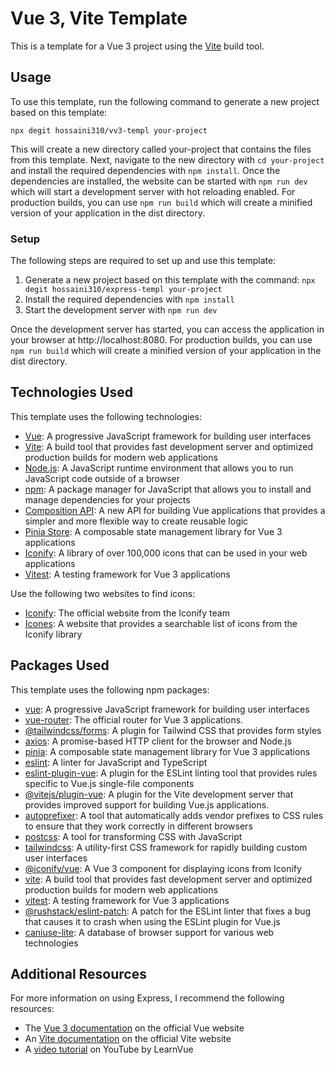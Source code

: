 # Vue 3, Vite Template

This is a template for a Vue 3 project using the [Vite](https://vitejs.dev/) build tool.

## Usage

To use this template, run the following command to generate a new project based on this template:

```
npx degit hossaini310/vv3-templ your-project
```

This will create a new directory called your-project that contains the files from this template. Next, navigate to the new directory with `cd your-project` and install the required dependencies with `npm install`. Once the dependencies are installed, the website can be started with `npm run dev` which will start a development server with hot reloading enabled. For production builds, you can use `npm run build` which will create a minified version of your application in the dist directory.

### Setup

The following steps are required to set up and use this template:

1. Generate a new project based on this template with the command:
   `npx degit hossaini310/express-templ your-project`
2. Install the required dependencies with `npm install`
3. Start the development server with `npm run dev`

Once the development server has started, you can access the application in your browser at http://localhost:8080. For production builds, you can use `npm run build` which will create a minified version of your application in the dist directory.

## Technologies Used

This template uses the following technologies:

- [Vue](https://vuejs.org/): A progressive JavaScript framework for building user interfaces
- [Vite](https://vitejs.dev/): A build tool that provides fast development server and optimized production builds for modern web applications
- [Node.js](https://nodejs.org/): A JavaScript runtime environment that allows you to run JavaScript code outside of a browser
- [npm](https://www.npmjs.com/): A package manager for JavaScript that allows you to install and manage dependencies for your projects
- [Composition API](https://v3.vuejs.org/guide/composition-api-introduction.html): A new API for building Vue applications that provides a simpler and more flexible way to create reusable logic
- [Pinia Store](https://pinia.esm.dev/): A composable state management library for Vue 3 applications
- [Iconify](https://iconify.design/): A library of over 100,000 icons that can be used in your web applications
- [Vitest](https://www.npmjs.com/package/vitest/): A testing framework for Vue 3 applications

Use the following two websites to find icons:

- [Iconify](https://iconify.design/icon-sets/): The official website from the Iconify team
- [Icones](https://icones.js.org/): A website that provides a searchable list of icons from the Iconify library

## Packages Used

This template uses the following npm packages:

- [vue](https://www.npmjs.com/package/vue): A progressive JavaScript framework for building user interfaces
- [vue-router](https://www.npmjs.com/package/vue-router): The official router for Vue 3 applications.
- [@tailwindcss/forms](https://www.npmjs.com/package/@tailwindcss/forms): A plugin for Tailwind CSS that provides form styles
- [axios](https://www.npmjs.com/package/axios): A promise-based HTTP client for the browser and Node.js
- [pinia](https://www.npmjs.com/package/pinia): A composable state management library for Vue 3 applications
- [eslint](https://www.npmjs.com/package/eslint): A linter for JavaScript and TypeScript
- [eslint-plugin-vue](https://www.npmjs.com/package/eslint-plugin-vue): A plugin for the ESLint linting tool that provides rules specific to Vue.js single-file components
- [@vitejs/plugin-vue](https://www.npmjs.com/package/@vitejs/plugin-vue): A plugin for the Vite development server that provides improved support for building Vue.js applications.
- [autoprefixer](https://www.npmjs.com/package/autoprefixer): A tool that automatically adds vendor prefixes to CSS rules to ensure that they work correctly in different browsers
- [postcss](https://www.npmjs.com/package/postcss): A tool for transforming CSS with JavaScript
- [tailwindcss](https://www.npmjs.com/package/tailwindcss): A utility-first CSS framework for rapidly building custom user interfaces
- [@iconify/vue](https://www.npmjs.com/package/@iconify/vue): A Vue 3 component for displaying icons from Iconify
- [vite](https://www.npmjs.com/package/vite): A build tool that provides fast development server and optimized production builds for modern web applications
- [vitest](https://www.npmjs.com/package/vitest/): A testing framework for Vue 3 applications
- [@rushstack/eslint-patch](https://www.npmjs.com/package/@rushstack/eslint-patch): A patch for the ESLint linter that fixes a bug that causes it to crash when using the ESLint plugin for Vue.js
- [caniuse-lite](https://www.npmjs.com/package/caniuse-lite): A database of browser support for various web technologies

## Additional Resources

For more information on using Express, I recommend the following resources:

- The [Vue 3 documentation](https://v3.vuejs.org/) on the official Vue website
- An [Vite documentation](https://vitejs.dev/) on the official Vite website
- A [video tutorial](https://www.youtube.com/watch?v=JLt3GrDZDvQ&list=RDCMUCgmcPHueYRarnCkihtNIRlw&start_radio=1) on YouTube by LearnVue
